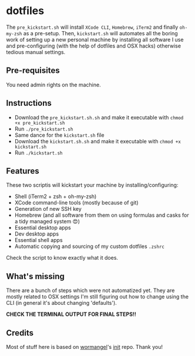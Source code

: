 # dotfiles
The `pre_kickstart.sh` will install `XCode CLI`, `Homebrew`, `iTerm2` and finally `oh-my-zsh` as a pre-setup.
Then, `kickstart.sh` will automates all the boring work of setting up a new personal machine by installing all software I use and pre-configuring (with the help of dotfiles and OSX hacks) otherwise tedious manual settings.

## Pre-requisites
You need admin rights on the machine.

## Instructions
* Download the `pre_kickstart.sh.sh` and make it executable with `chmod +x pre_kickstart.sh`
* Run `./pre_kickstart.sh`
* Same dance for the `kickstart.sh` file
* Download the `kickstart.sh.sh` and make it executable with `chmod +x kickstart.sh`
* Run `./kickstart.sh`

## Features
These two scriptis will kickstart your machine by installing/configuring:

* Shell (iTerm2 + zsh + oh-my-zsh)
* XCode command-line tools (mostly because of git)
* Generation of new SSH key
* Homebrew (and all software from them on using formulas and casks for a tidy managed system 😍)
* Essential desktop apps
* Dev desktop apps
* Essential shell apps
* Automatic copying and sourcing of my custom dotfiles `.zshrc`

Check the script to know exactly what it does.

## What's missing
There are a bunch of steps which were not automatized yet. 
They are mostly related to OSX settings I'm still figuring out how to change using the CLI (in general it's about changing 'defaults').

**CHECK THE TERMINAL OUTPUT FOR FINAL STEPS!!**

## Credits
Most of stuff here is based on [wormangel](https://github.com/wormangel/)'s [init](https://github.com/wormangel/init) repo.
Thank you!